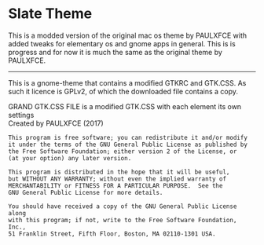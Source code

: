 
# Slate Theme

This is a modded version of the original mac os theme by PAULXFCE with added tweaks for elementary os and gnome apps in general. 
This is is progress and for now it is much the same as the original theme by PAULXFCE.  



___

This is a gnome-theme that contains a modified GTKRC and GTK.CSS. As such it licence is GPLv2, of which the downloaded file contains a copy.

 GRAND GTK.CSS FILE is a modified GTK.CSS with each element its own settings  
 Created by PAULXFCE (2017)                              

    This program is free software; you can redistribute it and/or modify
    it under the terms of the GNU General Public License as published by
    the Free Software Foundation; either version 2 of the License, or
    (at your option) any later version.

    This program is distributed in the hope that it will be useful,
    but WITHOUT ANY WARRANTY; without even the implied warranty of
    MERCHANTABILITY or FITNESS FOR A PARTICULAR PURPOSE.  See the
    GNU General Public License for more details.

    You should have received a copy of the GNU General Public License along
    with this program; if not, write to the Free Software Foundation, Inc.,
    51 Franklin Street, Fifth Floor, Boston, MA 02110-1301 USA.
